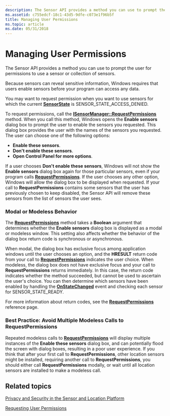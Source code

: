 ```yaml
---
description: The Sensor API provides a method you can use to prompt the user for permissions to use a sensor or collection of sensors.
ms.assetid: c755edcf-18c1-43d5-9dfe-c073e1f96b5f
title: Managing User Permissions
ms.topic: article
ms.date: 05/31/2018
---
```


# Managing User Permissions

The Sensor API provides a method you can use to prompt the user for permissions to use a sensor or collection of sensors.

Because sensors can reveal sensitive information, Windows requires that users enable sensors before your program can access any data.

You may want to request permission when you want to use sensors for which the current [**SensorState**](/windows/win32/api/sensorsapi/ne-sensorsapi-sensorstate) is SENSOR\_STATE\_ACCESS\_DENIED.

To request permissions, call the [**ISensorManager::RequestPermissions**](/windows/win32/api/sensorsapi/nf-sensorsapi-isensormanager-requestpermissions) method. When you call this method, Windows opens the **Enable sensors** dialog box to prompt the user to enable the sensors you requested. This dialog box provides the user with the names of the sensors you requested. The user can choose one of the following options:

-   **Enable these sensors**.
-   **Don't enable these sensors**.
-   **Open Control Panel for more options**.

If a user chooses **Don't enable these sensors**, Windows will not show the **Enable sensors** dialog box again for those particular sensors, even if your program calls [**RequestPermissions**](/windows/win32/api/sensorsapi/nf-sensorsapi-isensormanager-requestpermissions). If the user chooses any other option, Windows will allow the dialog box to be displayed when requested. If your call to **RequestPermissions** contains some sensors that the user has previously chosen to keep disabled, the Sensor API will remove these sensors from the list of sensors the user sees.

### Modal or Modeless Behavior

The [**RequestPermissions**](/windows/win32/api/sensorsapi/nf-sensorsapi-isensormanager-requestpermissions) method takes a **Boolean** argument that determines whether the **Enable sensors** dialog box is displayed as a modal or modeless window. This setting also affects whether the behavior of the dialog box return code is synchronous or asynchronous.

When modal, the dialog box has exclusive focus among application windows until the user chooses an option, and the **HRESULT** return code from your call to [**RequestPermissions**](/windows/win32/api/sensorsapi/nf-sensorsapi-isensormanager-requestpermissions) indicates the user choice. When modeless, the dialog box does not have exclusive focus and your call to **RequestPermissions** returns immediately. In this case, the return code indicates whether the method succeeded, but cannot be used to ascertain the user's choice. You can then determine which sensors have been enabled by handling the [**OnStateChanged**](/windows/win32/api/sensorsapi/nf-sensorsapi-isensorevents-onstatechanged) event and checking each sensor for SENSOR\_STATE\_READY.

For more information about return codes, see the [**RequestPermissions**](/windows/win32/api/sensorsapi/nf-sensorsapi-isensormanager-requestpermissions) reference page.

### Best Practice: Avoid Multiple Modeless Calls to RequestPermissions

Repeated modeless calls to [**RequestPermissions**](/windows/win32/api/sensorsapi/nf-sensorsapi-isensormanager-requestpermissions) will display multiple instances of the **Enable these sensors** dialog box, and can potentially flood the screen with dialog boxes, resulting in a poor user experience. If you think that after your first call to **RequestPermissions**, other location sensors might be installed, requiring another call to **RequestPermissions**, you should either call **RequestPermissions** modally, or wait until all location sensors are installed to make a modeless call.

## Related topics

<dl> <dt>

[Privacy and Security in the Sensor and Location Platform](privacy-and-security-in-the-sensor-and-location-platform.md)
</dt> <dt>

[Requesting User Permissions](requesting-user-permissions.md)
</dt> </dl>

 

 
